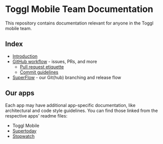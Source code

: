# Toggl Mobile Team Documentation

This repository contains documentation relevant for anyone in the Toggl mobile team.


## Index

- [Introduction](https://github.com/toggl/mobile-docs/blob/develop/introduction.md "Introduction")
- [GitHub workflow](https://github.com/toggl/mobile-docs/blob/develop/github-workflow.md "GitHub Workflow") - issues, PRs, and more
    - [Pull request etiquette](https://github.com/toggl/mobile-docs/blob/develop/pull-request-etiquette.md "Pull Request Etiquette")
    - [Commit guidelines](https://github.com/toggl/mobile-docs/blob/develop/commit-guidelines.md "Commit Guidelines")
- [SuperFlow](https://github.com/toggl/mobile-docs/blob/develop/superflow.md "SuperFlow: Toggl Mobile's branching work flow") - our Git(hub) branching and release flow


## Our apps

Each app may have additional app-specific documentation, like architectural and code style guidelines. You can find those linked from the respective apps' readme files:

- Toggl Mobile
- [Supertoday](https://github.com/toggl/superday#-superday "Superday repository")
- [Stopwatch](https://github.com/toggl/stopwatch/blob/master/Readme.md#toggl-ios-stopwatch-app "Toggl iOS Stopwatch App")